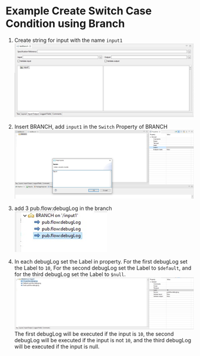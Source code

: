 # Example Create Switch Case Condition using Branch

1. Create string for input with the name `input1`
![](images/1.jpg)

2. Insert BRANCH, add `input1` in the `Switch` Property of BRANCH
![](images/2.jpg)

3. add 3 pub.flow:debugLog in the branch \
![](images/3.jpg)

4. In each debugLog set the Label in property. For the first debugLog set the Label to `10`, For the second debugLog set the Label to `$default`, and for the third debugLog set the Label to `$null`. \
![](images/4.jpg)
The first debugLog will be executed if the input is `10`, the second debugLog will be executed if the input is not `10`, and the third debugLog will be executed if the input is null.